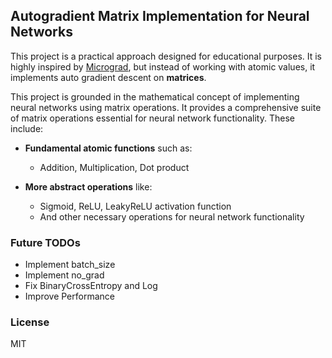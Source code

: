 ## Autogradient Matrix Implementation for Neural Networks

This project is a practical approach designed for educational purposes. It is highly inspired by [Micrograd](https://github.com/karpathy/micrograd), but instead of working with atomic values, it implements auto gradient descent on **matrices**.

This project is grounded in the mathematical concept of implementing neural networks using matrix operations. It provides a comprehensive suite of matrix operations essential for neural network functionality. These include:

- **Fundamental atomic functions** such as:
  - Addition, Multiplication, Dot product

- **More abstract operations** like:
  - Sigmoid, ReLU, LeakyReLU activation function
  - And other necessary operations for neural network functionality


### Future TODOs
- Implement batch_size
- Implement no_grad
- Fix BinaryCrossEntropy and Log
- Improve Performance

### License
MIT
